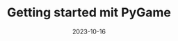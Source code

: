 ---
title: Getting started mit PyGame
des: In diesem Artikel schildere ich, wie man ein PyGame Projekt so aufsetzt, dass man danach mit dem Entwickeln eines Spiels beginnen kann.
date: 2023-10-16
imagepath: articlesheads/firstpost.jpg
id: DevLog
topic: DevLog 0
---